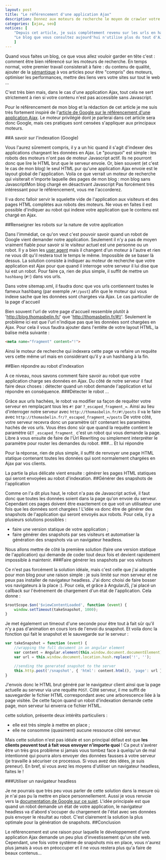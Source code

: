 ```yaml
---
layout: post
title: "Le référencement d'une application Ajax"
description: Donnez aux moteurs de recherche le moyen de crawler votre application ajax
categories: [ajax, seo]
notices: [
    "Depuis cet article, je suis complétement revenu sur les urls en hashbang au profit des urls HTML5. Aujourd'hui, je ne vous conseille pas d'utiliser les hashbang. Pour comprendre pourquoi je vous invite à lire l'article [passer des url hashbang aux urls HTML5](/p/passer-des-urls-hashbang-au-html5-pushstate/).",
    "Le blog que vous consultez aujourd'hui n'utilise plus du tout d'AJAX."
    ]
---
```

Quand vous faites un blog, ce que vous allez vouloir garder en tête c'est : comment être bien référencé sur les moteurs de recherche. En temps normal, votre premier travail consisterait à faire : du contenu de qualité, ajouter de la [sémantique](http://googlewebmastercentral.blogspot.fr/2012/07/on-web-semantics.html) à vos articles pour être "compris" des moteurs, optimiser les performances, mettre des liens vers votre sites sur tout le web ...

C'est très bien mais, dans le cas d'une application Ajax, tout cela ne sert strictement à rien si votre contenu n'est pas accessible sans Javascript.

Pour le référencement de mon blog et la rédaction de cet article je me suis très fortement inspiré de l'[article de Google sur le référencement d'une application Ajax](https://developers.google.com/webmasters/ajax-crawling/). Le moteur privilégié dont je parlerai dans cet article sera donc Google, mais ces pratiques sont censées s'appliquer aux principaux moteurs.

##A savoir sur l'indexation (Google)

Vous l'aurez sûrement compris, il y a un hic quand il s'agit d'indexer des applications chargeant les données en Ajax. Le "pourquoi" est simple : les robots des moteurs n'ont pas de moteur Javascript actif. Ils ne pourront donc que lire le HTML brut que le serveur envoie. Or, bien souvent (et c'est le cas de mon blog) le seul HTML pur qu'une application Ajax envoie est le layout global de l'application.
Voila ce que verrait un moteur de recherche qui visiterait n'importe laquelle des pages de mon blog :
mon blog sans JavascriptMon blog chargé en désactivant Javascript
Pas forcément très intéressant pour le référencement, vous me l'accorderez.

Il va donc falloir servir le squelette vide de l'application aux visiteurs et des pages HTML complètes aux robots des moteurs. Ne vous en faites il est possible d'indiquer au robot qui indexe votre application que le contenu est chargé en Ajax.

##Renseigner les robots sur la nature de votre application

Dans l'immédiat, ce qu'on veut c'est pouvoir savoir quand un robot de Google vient demander notre application. Seulement il n'y a pas de moyen vraiment fiable pour savoir si le visiteur actuel est une personne ou un robot. Il y a bien les [user agent](http://fr.wikipedia.org/wiki/User-Agent) mais il changent d'un moteur à l'autre et rien ne vous dit qu'il restera tout le temps le même. Impossible de se baser là dessus.
La solution consiste à indiquer au moteur de recherche que votre application est Ajax pour que quand il interroge votre serveur il lui dise que lui est un robot. Pour faire ça, rien de plus simple, il suffit de mettre un `hashbang` (`#!`) dans vos urls.

Dans votre sitemap.xml, il faudra donc que vos urls contiennent toutes le fameux hashbang (par exemple `/#!/post`) afin que le moteur qui vous indexe sache que les données sont chargées via Ajax.
Le cas particulier de la page d'accueil

Bien souvent l'url de votre page d'accueil ressemble plutôt à 'http://blog.thomasbelin.fr/' que 'http://thomasbelin.fr/#!/'. Seulement le problème ici est que l'url n'indique pas que les données sont chargées en Ajax. Pour cela il vous faudra ajouter dans l'entête de votre layout HTML, la balise méta suivante :

```html
<meta name="fragment" content="!">
```

Ainsi le moteur de recherche qui indexera cette page va refaire un requête vers cette même url mais en considérant qu'il y a un hashbang à la fin.

##Bien répondre au robot d'indexation

A ce niveau, nous savons comment faire savoir au robot que votre application charge ses données en Ajax. Du côté de notre serveur il faut faire deux choses : détecter quand un robot demande l'application et lui répondre en conséquence.
###Détecter le robot ...

Grâce aux urls hachées, le robot va modifier sa façon de requêter votre serveur en remplaçant tous les `#!` par `?_escaped_fragment_=`. Ainsi au lieu d'interroger notre serveur avec `http://thomasbelin.fr/#!/posts` il va le faire avec `http://thomasbelin.fr/?_escaped_fragment_=/posts`
De votre côté, votre serveur recevra donc un paramètre `GET` contenant les paramètres hachés de vos urls. Vous êtes donc sûr que quand la requête contient le paramètre `GET` `_escaped_fragment_` c'est un robot qui vous demande la page. Libre à vous ensuite de faire de l'Url Rewriting ou simplement interpréter le paramètre pour router les demandes du robot.
###... Et lui répondre

Pour la réponse, rien de plus simple, il suffit de renvoyer une page HTML statique contenant toutes les données qui sont normalement chargées en Ajax par vos clients.

La partie la plus délicate vient ensuite : générer les pages HTML statiques qui seront envoyées au robot d'indexation.
##Générer des snapshots de l'application

Comme on l'a dit plus haut, le robot n'a pas de Javascript activé, il faut donc que toutes les données soient dans la page qu'on envoie du serveur. Cependant ces pages doivent être exactement ce que voit un utilisateur une fois que les données sont chargées ! L'idée va donc être de générer des snapshots de l'application qui seront envoyés aux robots. Pour cela, il y a plusieurs solutions possibles :

- faire une version statique de votre application ;
- faire générer des snapshots par ses visiteurs et automatiser la génération des snapshots via un navigateur headless.

Nous allons mettre de côté la première solution (faire une version statique de l'application) qui demande de coder tout deux fois et devient rapidement impossible à maintenir.
###Faire générer les snapshots par vos visiteurs

Ce n'est pas forcément la solution idéale, mais c'est celle que j'ai adoptée pour mon blog pour une raison simple : je suis limité sur mon serveur et ne peux pas installer de navigateur headless. J'ai donc choisi de faire bosser vos navigateurs à la place :).
Pour cela, et grâce à AngularJS, j'ai placé un callback sur l'événement de chargement d'un état de l'application. Cela donne :

```javascript
$rootScope.$on('$viewContentLoaded', function (event) {
    window.setTimeout(takeSnapshot, 1000);
}
```

Je met également un timeout d'une seconde pour être tout à fait sûr qu'il n'y a pas d'animation en cours lors de l'envoi du snapshot. Et voila donc la fonction qui fait le snapshot et le sauvegarde sur le serveur :

```javascript
var takeSnapshot = function (event) {
    //wrapping the full document in an angular element
    var content = Angular.element(this.window.document.documentElement);
    var url = this.window.document.location.hash.replace('!', '');

    //sending the generated snapshot to the server
    this.http.post('/snapshot', { 'html': content.html(), 'page': url });
}
```

J'envois donc le HTML brut généré par le navigateur client ainsi que la page actuelle au serveur via une requête `POST`.
Côté serveur, il me suffit de sauvegarder le fichier HTML correspondant avec une arborescence liée à la page visitée. De cette façon quand un robot d'indexation demande cette page, mon serveur lui enverra ce fichier HTML.

cette solution, présente deux intérêts particuliers :

- elle est très simple à mettre en place ;
- elle ne consomme (quasiment) aucune ressource côté serveur.

Mais cette solution n'est pas idéale et son principal défaut est que **les clients peuvent tout à fait vous envoyer n'importe quoi** ! Ca peut s'avérer être un très gros problème si jamais vous tombez face à quelqu'un de mal intentionné qui pourra alors envoyer des données fausses à votre serveur (je travaille à sécuriser ce processus. Si vous avez des idées, je suis preneur). En bref, si vous avez les moyens d'utiliser un navigateur headless, faites le !

###Utiliser un navigateur headless

Je ne pourrais que très peu vous parler de cette solution dans la mesure où je n'ai pas pu la mettre en place personnellement. Aussi je vous renvoie vers la [documentation de Google sur ce sujet](https://developers.google.com/webmasters/ajax-crawling/docs/html-snapshot). L'idée principale est que quand un robot demande un état de votre application, le navigateur headless va d'abord s'occuper du chargement de l'état avec ses données puis envoyer le résultat au robot. C'est clairement la solution la plus optimale pour la génération de snapshots.
##Conclusion

Le référencement est une raison pour laquelle le développement d'une application Ajax demande un peu plus d'investissement qu'un site web. Cependant, une fois votre système de snapshots mis en place, vous n'aurez plus jamais à vous en préoccuper et il ne vous restera plus qu'a faire de beaux contenus...
